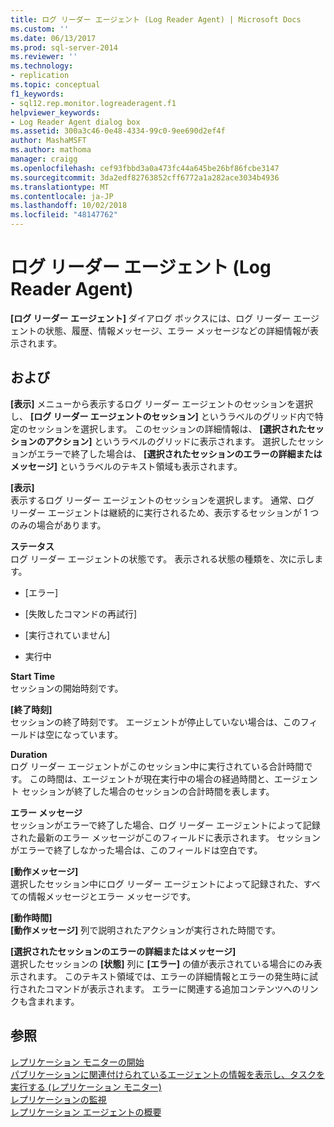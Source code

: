 ```yaml
---
title: ログ リーダー エージェント (Log Reader Agent) | Microsoft Docs
ms.custom: ''
ms.date: 06/13/2017
ms.prod: sql-server-2014
ms.reviewer: ''
ms.technology:
- replication
ms.topic: conceptual
f1_keywords:
- sql12.rep.monitor.logreaderagent.f1
helpviewer_keywords:
- Log Reader Agent dialog box
ms.assetid: 300a3c46-0e48-4334-99c0-9ee690d2ef4f
author: MashaMSFT
ms.author: mathoma
manager: craigg
ms.openlocfilehash: cef93fbbd3a0a473fc44a645be26bf86fcbe3147
ms.sourcegitcommit: 3da2edf82763852cff6772a1a282ace3034b4936
ms.translationtype: MT
ms.contentlocale: ja-JP
ms.lasthandoff: 10/02/2018
ms.locfileid: "48147762"
---
```

# <a name="log-reader-agent"></a>ログ リーダー エージェント (Log Reader Agent)
  **[ログ リーダー エージェント]** ダイアログ ボックスには、ログ リーダー エージェントの状態、履歴、情報メッセージ、エラー メッセージなどの詳細情報が表示されます。  
  
## <a name="options"></a>および  
 **[表示]** メニューから表示するログ リーダー エージェントのセッションを選択し、 **[ログ リーダー エージェントのセッション]** というラベルのグリッド内で特定のセッションを選択します。 このセッションの詳細情報は、 **[選択されたセッションのアクション]** というラベルのグリッドに表示されます。 選択したセッションがエラーで終了した場合は、 **[選択されたセッションのエラーの詳細またはメッセージ]** というラベルのテキスト領域も表示されます。  
  
 **[表示]**  
 表示するログ リーダー エージェントのセッションを選択します。 通常、ログ リーダー エージェントは継続的に実行されるため、表示するセッションが 1 つのみの場合があります。  
  
 **ステータス**  
 ログ リーダー エージェントの状態です。 表示される状態の種類を、次に示します。  
  
-   [エラー]  
  
-   [失敗したコマンドの再試行]  
  
-   [実行されていません]  
  
-   実行中  
  
 **Start Time**  
 セッションの開始時刻です。  
  
 **[終了時刻]**  
 セッションの終了時刻です。 エージェントが停止していない場合は、このフィールドは空になっています。  
  
 **Duration**  
 ログ リーダー エージェントがこのセッション中に実行されている合計時間です。 この時間は、エージェントが現在実行中の場合の経過時間と、エージェント セッションが終了した場合のセッションの合計時間を表します。  
  
 **エラー メッセージ**  
 セッションがエラーで終了した場合、ログ リーダー エージェントによって記録された最新のエラー メッセージがこのフィールドに表示されます。 セッションがエラーで終了しなかった場合は、このフィールドは空白です。  
  
 **[動作メッセージ]**  
 選択したセッション中にログ リーダー エージェントによって記録された、すべての情報メッセージとエラー メッセージです。  
  
 **[動作時間]**  
 **[動作メッセージ]** 列で説明されたアクションが実行された時間です。  
  
 **[選択されたセッションのエラーの詳細またはメッセージ]**  
 選択したセッションの **[状態]** 列に **[エラー]** の値が表示されている場合にのみ表示されます。 このテキスト領域では、エラーの詳細情報とエラーの発生時に試行されたコマンドが表示されます。 エラーに関連する追加コンテンツへのリンクも含まれます。  
  
## <a name="see-also"></a>参照  
 [レプリケーション モニターの開始](monitor/start-the-replication-monitor.md)   
 [パブリケーションに関連付けられているエージェントの情報を表示し、タスクを実行する &#40;レプリケーション モニター&#41;](monitor/view-information-and-perform-tasks-for-publication-agents.md)   
 [レプリケーションの監視](monitoring-replication.md)   
 [レプリケーション エージェントの概要](agents/replication-agents-overview.md)  
  
  
